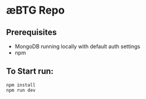 # æBTG Repo

## Prerequisites

- MongoDB running locally with default auth settings
- npm

## To Start run:

```
npm install
npm run dev
```
